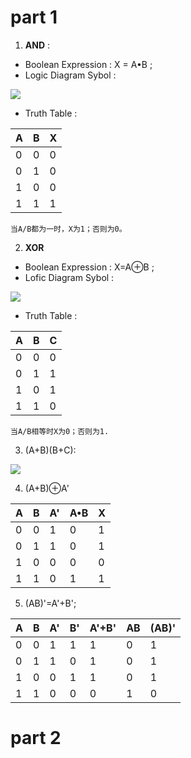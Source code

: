 # part 1

1) **AND** : 
* Boolean Expression : X = A•B ;
* Logic Diagram Sybol : 

![](http://m.qpic.cn/psb?/V13dexGf2OLDRB/AflMy5TS0xFwuhL12xhtAxjXP7AzfTtipZSaDm8KAHc!/b/dDcBAAAAAAAA&bo=AQHOAAAAAAADF*w!&rf=viewer_4)

* Truth Table : 

 |   A   |   B   |   X   |
 |:------|:------|:------|
 |0      |0      |0      |
 |0      |1      |0      |
 |1      |0      |0      |
 |1      |1      |1      |

    当A/B都为一时，X为1；否则为0。

 2) **XOR**
 * Boolean Expression : X=A⊕B ;
 * Lofic Diagram Sybol : 

 ![](http://m.qpic.cn/psb?/V13dexGf2OLDRB/HkRVu3QJ2l.xKiQt0OE6VGN0J.WnAqhWpjAarBz0c.8!/b/dFIBAAAAAAAA&bo=YgERAQAAAAADF0E!&rf=viewer_4)

* Truth Table : 

|   A   |   B   |   C   |
|:------|:------|:------|
|0      |0      |0      |
|0      |1      |1      |
|1      |0      |1      |
|1      |1      |0      |

    当A/B相等时X为0；否则为1.

3) (A+B)(B+C):

![](http://m.qpic.cn/psb?/V13dexGf2OLDRB/IWv44z.9ylQ6ZYBxGUnD8TsdYQPfcicMSE9hhY*HIR4!/b/dCEBAAAAAAAA&bo=hAYYBAAAAAARF74!&rf=viewer_4)

4)  (A+B)⊕A'

|A|B|A'|A•B|X|
|:--|:--|:--|:--|:--|
|0|0|1|0|1|
|0|1|1|0|1|
|1|0|0|0|0|
|1|1|0|1|1|

5)  (AB)'=A'+B';

|A|B|A'|B'|A'+B'|AB|(AB)'|
|:--|:--|:--|:--|:--|:--|:--|
|0|0|1|1|1|0|1|
|0|1|1|0|1|0|1|
|1|0|0|1|1|0|1|
|1|1|0|0|0|1|0|

# part 2